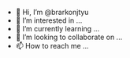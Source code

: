 - 👋 Hi, I’m @brarkonjtyu
- 👀 I’m interested in ...
- 🌱 I’m currently learning ...
- 💞️ I’m looking to collaborate on ...
- 📫 How to reach me ...

<!---
brarkonjtyu/brarkonjtyu is a ✨ special ✨ repository because its `README.md` (this file) appears on your GitHub profile.
You can click the Preview link to take a look at your changes.
--->
